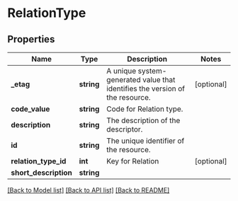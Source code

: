 # RelationType

## Properties
Name | Type | Description | Notes
------------ | ------------- | ------------- | -------------
**_etag** | **string** | A unique system-generated value that identifies the version of the resource. | [optional] 
**code_value** | **string** | Code for Relation type. | 
**description** | **string** | The description of the descriptor. | 
**id** | **string** | The unique identifier of the resource. | 
**relation_type_id** | **int** | Key for Relation | [optional] 
**short_description** | **string** |  | 

[[Back to Model list]](../README.md#documentation-for-models) [[Back to API list]](../README.md#documentation-for-api-endpoints) [[Back to README]](../README.md)


